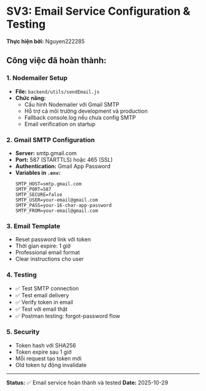 # SV3: Email Service Configuration & Testing

**Thực hiện bởi:** Nguyen222285

## Công việc đã hoàn thành:

### 1. Nodemailer Setup
- **File:** `backend/utils/sendEmail.js`
- **Chức năng:**
  - Cấu hình Nodemailer với Gmail SMTP
  - Hỗ trợ cả môi trường development và production
  - Fallback console.log nếu chưa config SMTP
  - Email verification on startup

### 2. Gmail SMTP Configuration
- **Server:** smtp.gmail.com
- **Port:** 587 (STARTTLS) hoặc 465 (SSL)
- **Authentication:** Gmail App Password
- **Variables in `.env`:**
  ```
  SMTP_HOST=smtp.gmail.com
  SMTP_PORT=587
  SMTP_SECURE=false
  SMTP_USER=your-email@gmail.com
  SMTP_PASS=your-16-char-app-password
  SMTP_FROM=your-email@gmail.com
  ```

### 3. Email Template
- Reset password link với token
- Thời gian expire: 1 giờ
- Professional email format
- Clear instructions cho user

### 4. Testing
- ✅ Test SMTP connection
- ✅ Test email delivery
- ✅ Verify token in email
- ✅ Test với email thật
- ✅ Postman testing: forgot-password flow

### 5. Security
- Token hash với SHA256
- Token expire sau 1 giờ
- Mỗi request tạo token mới
- Old token tự động invalidate

---

**Status:** ✅ Email service hoàn thành và tested
**Date:** 2025-10-29

